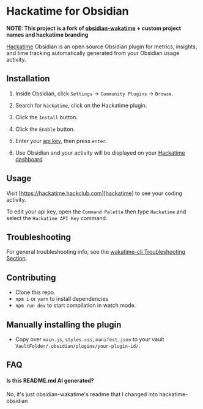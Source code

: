 # Hackatime for Obsidian
**NOTE: This project is a fork of [obsidian-wakatime](https://github.com/wakatime/obsidian-wakatime) + custom project names and hackatime branding**

[Hackatime][hackatime] Obsidian is an open source Obsidian plugin for metrics, insights, and time tracking automatically generated from your Obsidian usage activity.

## Installation

1. Inside Obsidian, click `Settings` → `Community Plugins` → `Browse`.

2. Search for `hackatime`, click on the Hackatime plugin.

3. Click the `Install` button.

4. Click the `Enable` button.

5. Enter your [api key][api key], then press `enter`.

6. Use Obsidian and your activity will be displayed on your [Hackatime dashboard][hackatime]

## Usage

Visit [https://hackatime.hackclub.com][hackatime] to see your coding activity.

To edit your api key, open the `Command Palette` then type `Hackatime` and select the `Hackatime API Key` command.

## Troubleshooting
For general troubleshooting info, see the [wakatime-cli Troubleshooting Section][wakatime-cli help].

## Contributing

- Clone this repo.
- `npm i` or `yarn` to install dependencies
- `npm run dev` to start compilation in watch mode.

## Manually installing the plugin

- Copy over `main.js`, `styles.css`, `manifest.json` to your vault `VaultFolder/.obsidian/plugins/your-plugin-id/`.

## FAQ
#### Is this README.md AI generated?
No, it's just obsidian-wakatime's readme that I changed into hackatime-obsidian


[hackatime]: https://hackatime.hackclub.com/
[api key]: https://hackatime.hackclub.com/my/settings
[wakatime-cli help]: https://github.com/wakatime/wakatime-cli/blob/develop/TROUBLESHOOTING.md
